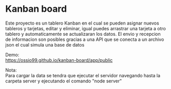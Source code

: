 # Kanban board

Este proyecto es un tablero Kanban en el cual se pueden asignar nuevos tableros y tarjetas, editar y eliminar, igual puedes arrastrar una tarjeta a otro tablero y automaticamente se actualizaran los datos.
El envio y recepcion de informacion son posibles gracias a una API que se conecta a un archivo json el cual simula una base de datos 

Demo:  
https://ossio99.github.io/kanban-board/app/public

Nota:  
Para cargar la data se tendra que ejecutar el servidor navegando hasta la carpeta server y ejecutando el comando "node server"


